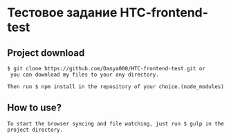 # Тестовое задание HTC-frontend-test


## Project download
```
$ git clone https://github.com/Danya000/HTC-frontend-test.git or 
 you can download my files to your any directory.
```

```
Then run $ npm install in the repository of your choice.(node_modules)
```

## How to use?
```
To start the browser syncing and file watching, just run $ gulp in the project directory.
```
